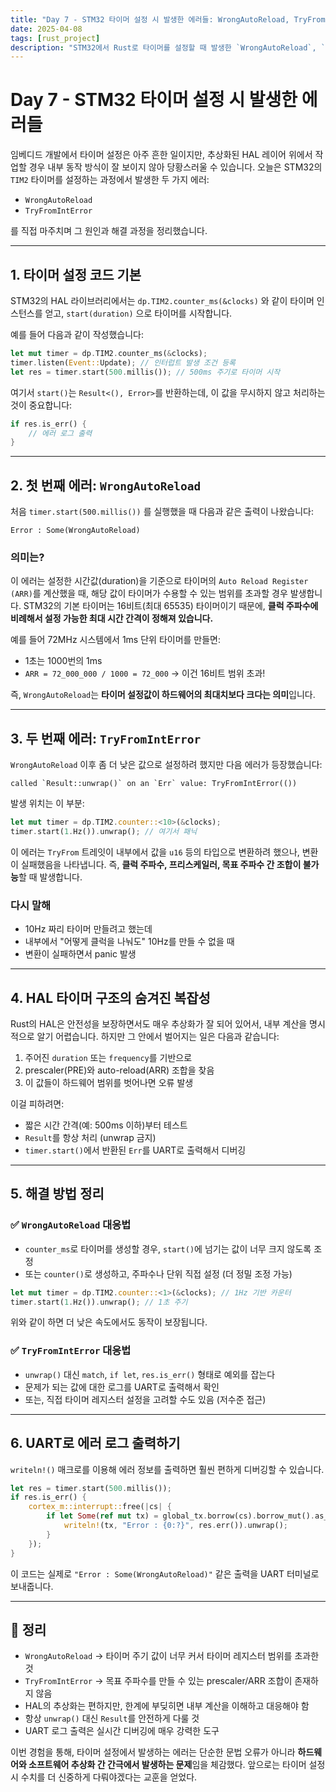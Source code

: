 ```yaml
---
title: "Day 7 - STM32 타이머 설정 시 발생한 에러들: WrongAutoReload, TryFromIntError"
date: 2025-04-08
tags: [rust_project]
description: "STM32에서 Rust로 타이머를 설정할 때 발생한 `WrongAutoReload`, `TryFromIntError` 에러의 원인과 해결 방법을 상세히 파헤칩니다."
---
```


# Day 7 - STM32 타이머 설정 시 발생한 에러들

임베디드 개발에서 타이머 설정은 아주 흔한 일이지만, 추상화된 HAL 레이어 위에서 작업할 경우 내부 동작 방식이 잘 보이지 않아 당황스러울 수 있습니다. 오늘은 STM32의 `TIM2` 타이머를 설정하는 과정에서 발생한 두 가지 에러:

- `WrongAutoReload`
- `TryFromIntError`

를 직접 마주치며 그 원인과 해결 과정을 정리했습니다.

---

## 1. 타이머 설정 코드 기본

STM32의 HAL 라이브러리에서는 `dp.TIM2.counter_ms(&clocks)` 와 같이 타이머 인스턴스를 얻고, `start(duration)` 으로 타이머를 시작합니다.

예를 들어 다음과 같이 작성했습니다:

```rust
let mut timer = dp.TIM2.counter_ms(&clocks);
timer.listen(Event::Update); // 인터럽트 발생 조건 등록
let res = timer.start(500.millis()); // 500ms 주기로 타이머 시작
```

여기서 `start()`는 `Result<(), Error>`를 반환하는데, 이 값을 무시하지 않고 처리하는 것이 중요합니다:

```rust
if res.is_err() {
    // 에러 로그 출력
}
```

---

## 2. 첫 번째 에러: `WrongAutoReload`

처음 `timer.start(500.millis())` 를 실행했을 때 다음과 같은 출력이 나왔습니다:

```
Error : Some(WrongAutoReload)
```

### 의미는?

이 에러는 설정한 시간값(duration)을 기준으로 타이머의 `Auto Reload Register (ARR)`를 계산했을 때, 해당 값이 타이머가 수용할 수 있는 범위를 초과할 경우 발생합니다. STM32의 기본 타이머는 16비트(최대 65535) 타이머이기 때문에, **클럭 주파수에 비례해서 설정 가능한 최대 시간 간격이 정해져 있습니다.**

예를 들어 72MHz 시스템에서 1ms 단위 타이머를 만들면:

- 1초는 1000번의 1ms
- `ARR = 72_000_000 / 1000 = 72_000` → 이건 16비트 범위 초과!

즉, `WrongAutoReload`는 **타이머 설정값이 하드웨어의 최대치보다 크다는 의미**입니다.

---

## 3. 두 번째 에러: `TryFromIntError`

`WrongAutoReload` 이후 좀 더 낮은 값으로 설정하려 했지만 다음 에러가 등장했습니다:

```
called `Result::unwrap()` on an `Err` value: TryFromIntError(())
```

발생 위치는 이 부분:

```rust
let mut timer = dp.TIM2.counter::<10>(&clocks);
timer.start(1.Hz()).unwrap(); // 여기서 패닉
```

이 에러는 `TryFrom` 트레잇이 내부에서 값을 `u16` 등의 타입으로 변환하려 했으나, 변환이 실패했음을 나타냅니다. 즉, **클럭 주파수, 프리스케일러, 목표 주파수 간 조합이 불가능**할 때 발생합니다.

### 다시 말해

- 10Hz 짜리 타이머 만들려고 했는데
- 내부에서 "어떻게 클럭을 나눠도" 10Hz를 만들 수 없을 때
- 변환이 실패하면서 panic 발생

---

## 4. HAL 타이머 구조의 숨겨진 복잡성

Rust의 HAL은 안전성을 보장하면서도 매우 추상화가 잘 되어 있어서, 내부 계산을 명시적으로 알기 어렵습니다. 하지만 그 안에서 벌어지는 일은 다음과 같습니다:

1. 주어진 `duration` 또는 `frequency`를 기반으로
2. prescaler(PRE)와 auto-reload(ARR) 조합을 찾음
3. 이 값들이 하드웨어 범위를 벗어나면 오류 발생

이걸 피하려면:

- 짧은 시간 간격(예: 500ms 이하)부터 테스트
- `Result`를 항상 처리 (unwrap 금지)
- `timer.start()`에서 반환된 `Err`를 UART로 출력해서 디버깅

---

## 5. 해결 방법 정리

### ✅ `WrongAutoReload` 대응법

- `counter_ms`로 타이머를 생성할 경우, `start()`에 넘기는 값이 너무 크지 않도록 조정
- 또는 `counter()`로 생성하고, 주파수나 단위 직접 설정 (더 정밀 조정 가능)

```rust
let mut timer = dp.TIM2.counter::<1>(&clocks); // 1Hz 기반 카운터
timer.start(1.Hz()).unwrap(); // 1초 주기
```

위와 같이 하면 더 낮은 속도에서도 동작이 보장됩니다.

### ✅ `TryFromIntError` 대응법

- `unwrap()` 대신 `match`, `if let`, `res.is_err()` 형태로 예외를 잡는다
- 문제가 되는 값에 대한 로그를 UART로 출력해서 확인
- 또는, 직접 타이머 레지스터 설정을 고려할 수도 있음 (저수준 접근)

---

## 6. UART로 에러 로그 출력하기

`writeln!()` 매크로를 이용해 에러 정보를 출력하면 훨씬 편하게 디버깅할 수 있습니다.

```rust
let res = timer.start(500.millis());
if res.is_err() {
    cortex_m::interrupt::free(|cs| {
        if let Some(ref mut tx) = global_tx.borrow(cs).borrow_mut().as_mut() {
            writeln!(tx, "Error : {0:?}", res.err()).unwrap();
        }
    });
}
```

이 코드는 실제로 `"Error : Some(WrongAutoReload)"` 같은 출력을 UART 터미널로 보내줍니다.

---

## 🔁 정리

- `WrongAutoReload` → 타이머 주기 값이 너무 커서 타이머 레지스터 범위를 초과한 것
- `TryFromIntError` → 목표 주파수를 만들 수 있는 prescaler/ARR 조합이 존재하지 않음
- HAL의 추상화는 편하지만, 한계에 부딪히면 내부 계산을 이해하고 대응해야 함
- 항상 `unwrap()` 대신 `Result`를 안전하게 다룰 것
- UART 로그 출력은 실시간 디버깅에 매우 강력한 도구

이번 경험을 통해, 타이머 설정에서 발생하는 에러는 단순한 문법 오류가 아니라 **하드웨어와 소프트웨어 추상화 간 간극에서 발생하는 문제**임을 체감했다. 앞으로는 타이머 설정 시 수치를 더 신중하게 다뤄야겠다는 교훈을 얻었다.